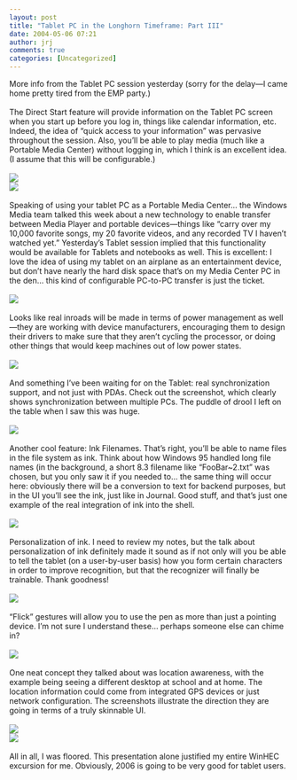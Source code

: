 ```yaml
---
layout: post
title: "Tablet PC in the Longhorn Timeframe: Part III"
date: 2004-05-06 07:21
author: jrj
comments: true
categories: [Uncategorized]
---
```

More info from the Tablet PC session yesterday (sorry for the delay—I came home pretty tired from the EMP party.)
<br />
<br />The Direct Start feature will provide information on the Tablet PC screen when you start up before you log in, things like calendar information, etc. Indeed, the idea of “quick access to your information” was pervasive throughout the session. Also, you’ll be able to play media (much like a Portable Media Center) without logging in, which I think is an excellent idea. (I assume that this will be configurable.)
<br />
<br /><a href="http://www.jrj.org/PenOptSkin.jpg"><img src="http://www.jrj.org/PenOptSkin_thumb.jpg" /></a>
<br /><a href="http://www.jrj.org/Direct Start.jpg"><img src="http://www.jrj.org/Direct Start_Thumb.jpg" /></a>
<br />
<br />Speaking of using your tablet PC as a Portable Media Center… the Windows Media team talked this week about a new technology to enable transfer between Media Player and portable devices—things like “carry over my 10,000 favorite songs, my 20 favorite videos, and any recorded TV I haven’t watched yet.”  Yesterday’s Tablet session implied that this functionality would be available for Tablets and notebooks as well. This is excellent: I love the idea of using my tablet on an airplane as an entertainment device, but don’t have nearly the hard disk space that’s on my Media Center PC in the den… this kind of configurable PC-to-PC transfer is just the ticket.
<br />
<br /><a href="http://www.jrj.org/MediaStuff.jpg"><img src="http://www.jrj.org/MediaStuff_thumb.jpg" /></a>
<br />
<br />Looks like real inroads will be made in terms of power management as well—they are working with device manufacturers, encouraging them to design their drivers to make sure that they aren’t cycling the processor, or doing other things that would keep machines out of low power states.
<br />
<br /><a href="http://www.jrj.org/PowerMgmt1.jpg"><img src="http://www.jrj.org/PowerMgmt1_thumb.jpg" /></a>
<br />
<br />And something I’ve been waiting for on the Tablet: real synchronization support, and not just with PDAs. Check out the screenshot, which clearly shows synchronization between multiple PCs. The puddle of drool I left on the table when I saw this was huge.
<br />
<br /><a href="http://www.jrj.org/Sync.jpg"><img src="http://www.jrj.org/sync_thumb.jpg" /></a>
<br />
<br />Another cool feature: Ink Filenames. That’s right, you’ll be able to name files in the file system as ink. Think about how Windows 95 handled long file names (in the background, a short 8.3 filename like “FooBar~2.txt” was chosen, but you only saw it if you needed to… the same thing will occur here: obviously there will be a conversion to text for backend purposes, but in the UI you’ll see the ink, just like in Journal. Good stuff, and that’s just one example of the real integration of ink into the shell.
<br />
<br /><a href="http://www.jrj.org/InkFileNames.jpg"><img src="http://www.jrj.org/InkFileNames_thumb.jpg" /></a>
<br />
<br />Personalization of ink. I need to review my notes, but the talk about personalization of ink definitely made it sound as if not only will you be able to tell the tablet (on a user-by-user basis) how you form certain characters in order to improve recognition, but that the recognizer will finally be trainable. Thank goodness!
<br />
<br /><a href="http://www.jrj.org/InkPersonalize.jpg"><img src="http://www.jrj.org/InkPersonalize_thumb.jpg" /></a>
<br />
<br />“Flick” gestures will allow you to use the pen as more than just a pointing device. I’m not sure I understand these… perhaps someone else can chime in?
<br />
<br /><a href="http://www.jrj.org/Flick.jpg"><img src="http://www.jrj.org/Flick_thumb.jpg" /></a>
<br />
<br />One neat concept they talked about was location awareness, with the example being seeing a different desktop at school and at home. The location information could come from integrated GPS devices or just network configuration. The screenshots illustrate the direction they are going in terms of a truly skinnable UI.
<br />
<br /><a href="http://www.jrj.org/LocationSchool.jpg"><img src="http://www.jrj.org/LocationSchool_thumb.jpg" /></a>
<br /><a href="http://www.jrj.org/LocationHome.jpg"><img src="http://www.jrj.org/LocationHome_thumb.jpg" /></a>
<br />
<br />All in all, I was floored. This presentation alone justified my entire WinHEC excursion for me. Obviously, 2006 is going to be very good for tablet users.
<br />
<br />
